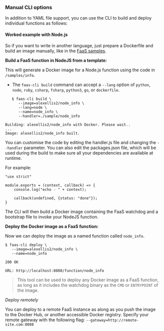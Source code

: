 ### Manual CLI options

In addition to YAML file support, you can use the CLI to build and deploy individual functions as follows:

#### Worked example with Node.js

So if you want to write in another language, just prepare a Dockerfile and build an image manually, like in the [FaaS samples](https://github.com/openfaas/faas/tree/master/sample-functions).

**Build a FaaS function in NodeJS from a template:**

This will generate a Docker image for a Node.js function using the code in `/samples/info`.

* The `faas-cli build` command can accept a `--lang` option of `python`, `node`, `ruby`, `csharp`, `fsharp`, `python3`, `go`, or `dockerfile`.

```
   $ faas-cli build \
      --image=alexellis2/node_info \
      --lang=node \
      --name=node_info \
      --handler=./sample/node_info

Building: alexellis2/node_info with Docker. Please wait..
...
Image: alexellis2/node_info built.
```

You can customise the code by editing the handler.js file and changing the `--handler` parameter. You can also edit the packages.json file, which will be used during the build to make sure all your dependencies are available at runtime.

For example:

```
"use strict"

module.exports = (context, callback) => {
    console.log("echo - " + context);

    callback(undefined, {status: "done"});
}
```

The CLI will then build a Docker image containing the FaaS watchdog and a bootstrap file to invoke your NodeJS function.

**Deploy the Docker image as a FaaS function:**

Now we can deploy the image as a named function called `node_info`.

```
$ faas-cli deploy \
   --image=alexellis2/node_info \
   --name=node_info

200 OK

URL: http://localhost:8080/function/node_info
```

> This tool can be used to deploy any Docker image as a FaaS function, as long as it includes the watchdog binary as the `CMD` or `ENTRYPOINT` of the image.

*Deploy remotely*

You can deploy to a remote FaaS instance as along as you push the image to the Docker Hub, or another accessible Docker registry. Specify your remote gateway with the following flag: `--gateway=http://remote-site.com:8080`
